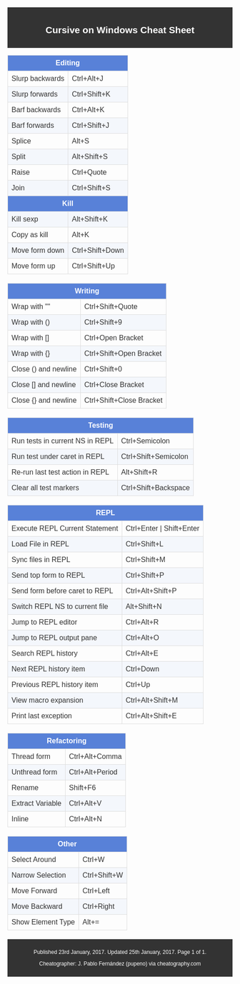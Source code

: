 <!DOCTYPE html>
<html lang="en">
<head>
    <meta charset="UTF-8">
    <meta name="viewport" content="width=device-width, initial-scale=1.0">
    <title>Cursive on Windows Cheat Sheet</title>
    <style>
        body { font-family: Arial, sans-serif; color: #333; }
        .header, .footer { background-color: #333; color: white; padding: 10px; text-align: center; }
        .header img { width: 150px; }
        .table { width: 100%; border-collapse: collapse; margin-bottom: 20px; }
        .table th, .table td { border: 1px solid #ddd; padding: 8px; }
        .table th { background-color: #5881D8; color: white; }
        .table tr:nth-child(even) { background-color: #f4f7fc; }
        .table tr:hover { background-color: #ddd; }
        .footer { font-size: 12px; }
    </style>
</head>
<body>

<div class="header">
    <h2>Cursive on Windows Cheat Sheet</h2>
</div>

<table class="table">
    <thead>
        <tr>
            <th colspan="2">Editing</th>
        </tr>
    </thead>
    <tbody>
        <tr>
            <td>Slurp backwards</td>
            <td>Ctrl+Alt+J</td>
        </tr>
        <tr>
            <td>Slurp forwards</td>
            <td>Ctrl+Shift+K</td>
        </tr>
        <tr>
            <td>Barf backwards</td>
            <td>Ctrl+Alt+K</td>
        </tr>
        <tr>
            <td>Barf forwards</td>
            <td>Ctrl+Shift+J</td>
        </tr>
        <tr>
            <td>Splice</td>
            <td>Alt+S</td>
        </tr>
        <tr>
            <td>Split</td>
            <td>Alt+Shift+S</td>
        </tr>
        <tr>
            <td>Raise</td>
            <td>Ctrl+Quote</td>
        </tr>
        <tr>
            <td>Join</td>
            <td>Ctrl+Shift+S</td>
        </tr>
        <tr>
            <th colspan="2">Kill</th>
        </tr>
        <tr>
            <td>Kill sexp</td>
            <td>Alt+Shift+K</td>
        </tr>
        <tr>
            <td>Copy as kill</td>
            <td>Alt+K</td>
        </tr>
        <tr>
            <td>Move form down</td>
            <td>Ctrl+Shift+Down</td>
        </tr>
        <tr>
            <td>Move form up</td>
            <td>Ctrl+Shift+Up</td>
        </tr>
    </tbody>
</table>

<table class="table">
    <thead>
        <tr>
            <th colspan="2">Writing</th>
        </tr>
    </thead>
    <tbody>
        <tr>
            <td>Wrap with ""</td>
            <td>Ctrl+Shift+Quote</td>
        </tr>
        <tr>
            <td>Wrap with ()</td>
            <td>Ctrl+Shift+9</td>
        </tr>
        <tr>
            <td>Wrap with []</td>
            <td>Ctrl+Open Bracket</td>
        </tr>
        <tr>
            <td>Wrap with {}</td>
            <td>Ctrl+Shift+Open Bracket</td>
        </tr>
        <tr>
            <td>Close () and newline</td>
            <td>Ctrl+Shift+0</td>
        </tr>
        <tr>
            <td>Close [] and newline</td>
            <td>Ctrl+Close Bracket</td>
        </tr>
        <tr>
            <td>Close {} and newline</td>
            <td>Ctrl+Shift+Close Bracket</td>
        </tr>
    </tbody>
</table>

<table class="table">
    <thead>
        <tr>
            <th colspan="2">Testing</th>
        </tr>
    </thead>
    <tbody>
        <tr>
            <td>Run tests in current NS in REPL</td>
            <td>Ctrl+Semicolon</td>
        </tr>
        <tr>
            <td>Run test under caret in REPL</td>
            <td>Ctrl+Shift+Semicolon</td>
        </tr>
        <tr>
            <td>Re-run last test action in REPL</td>
            <td>Alt+Shift+R</td>
        </tr>
        <tr>
            <td>Clear all test markers</td>
            <td>Ctrl+Shift+Backspace</td>
        </tr>
    </tbody>
</table>

<table class="table">
    <thead>
        <tr>
            <th colspan="2">REPL</th>
        </tr>
    </thead>
    <tbody>
        <tr>
            <td>Execute REPL Current Statement</td>
            <td>Ctrl+Enter | Shift+Enter</td>
        </tr>
        <tr>
            <td>Load File in REPL</td>
            <td>Ctrl+Shift+L</td>
        </tr>
        <tr>
            <td>Sync files in REPL</td>
            <td>Ctrl+Shift+M</td>
        </tr>
        <tr>
            <td>Send top form to REPL</td>
            <td>Ctrl+Shift+P</td>
        </tr>
        <tr>
            <td>Send form before caret to REPL</td>
            <td>Ctrl+Alt+Shift+P</td>
        </tr>
        <tr>
            <td>Switch REPL NS to current file</td>
            <td>Alt+Shift+N</td>
        </tr>
        <tr>
            <td>Jump to REPL editor</td>
            <td>Ctrl+Alt+R</td>
        </tr>
        <tr>
            <td>Jump to REPL output pane</td>
            <td>Ctrl+Alt+O</td>
        </tr>
        <tr>
            <td>Search REPL history</td>
            <td>Ctrl+Alt+E</td>
        </tr>
        <tr>
            <td>Next REPL history item</td>
            <td>Ctrl+Down</td>
        </tr>
        <tr>
            <td>Previous REPL history item</td>
            <td>Ctrl+Up</td>
        </tr>
        <tr>
            <td>View macro expansion</td>
            <td>Ctrl+Alt+Shift+M</td>
        </tr>
        <tr>
            <td>Print last exception</td>
            <td>Ctrl+Alt+Shift+E</td>
        </tr>
    </tbody>
</table>

<table class="table">
    <thead>
        <tr>
            <th colspan="2">Refactoring</th>
        </tr>
    </thead>
    <tbody>
        <tr>
            <td>Thread form</td>
            <td>Ctrl+Alt+Comma</td>
        </tr>
        <tr>
            <td>Unthread form</td>
            <td>Ctrl+Alt+Period</td>
        </tr>
        <tr>
            <td>Rename</td>
            <td>Shift+F6</td>
        </tr>
        <tr>
            <td>Extract Variable</td>
            <td>Ctrl+Alt+V</td>
        </tr>
        <tr>
            <td>Inline</td>
            <td>Ctrl+Alt+N</td>
        </tr>
    </tbody>
</table>

<table class="table">
    <thead>
        <tr>
            <th colspan="2">Other</th>
        </tr>
    </thead>
    <tbody>
        <tr>
            <td>Select Around</td>
            <td>Ctrl+W</td>
        </tr>
        <tr>
            <td>Narrow Selection</td>
            <td>Ctrl+Shift+W</td>
        </tr>
        <tr>
            <td>Move Forward</td>
            <td>Ctrl+Left</td>
        </tr>
        <tr>
            <td>Move Backward</td>
            <td>Ctrl+Right</td>
        </tr>
        <tr>
            <td>Show Element Type</td>
            <td>Alt+=</td>
        </tr>
    </tbody>
</table>

<div class="footer">
    <p>Published 23rd January, 2017. Updated 25th January, 2017. Page 1 of 1.</p>
    <p>Cheatographer: J. Pablo Fernández (pupeno) via cheatography.com</p>
</div>

</body>
</html>
